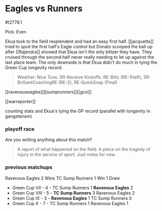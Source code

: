 # Eagles vs Runners

#t2778.1

Pick: Even

Ekua took to the field resplendent and had an easy first half. [[jacquetta]] tried to spoil the first half's Eagle control but Donato scooped the ball up after [[Rajendra]] showed that Ekua isn't the only blitzer they have. They cruised through the second half never really needing to let up against the last place team. The only downside is that Ekua didn't do much in tying the Green Cup longevity record.

> Weather: Nice
> Toss: SR-Receive
> Kickoffs: RE-Blitz (RE-1Half), SR-BrilliantCoachingRE (RE-2), RE-QuickSnap (Final)

[[ravenouseagles]][[sumprunners]][[gcxi]]

[[warreporter]]

counting stats and Ekua's tying the GP record (parallel with longevity in gangsterism)

### playoff race



Are you writing anything about this match?

> A report of what happened on the field.
> A piece on the tragedy of injury in the service of sport.
> Just notes for now.

### previous matchups

Ravenous Eagles 2 Wins
TC Sump Runners 1 Win
1 Draw

* Green Cup VII - 4 - TC Sump Runners 1 **Ravenous Eagles** 2
* Green Cup VIII - 5 - **TC Sump Runners** 3 Ravenous Eagles 2
* Green Cup IX - 3 - **Ravenous Eagles** 1 TC Sump Runners 0
* Green Cup X - 7 - TC Sump Runners 1 Ravenous Eagles 1
